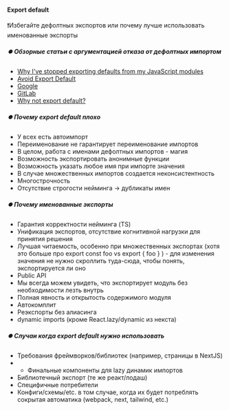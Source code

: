 #### Export default

❗Избегайте дефолтных экспортов или почему лучше использовать именованные экспорты

##### ⏺️ Обзорные статьи с аргументацией отказа от дефолтных импортом
* [Why I've stopped exporting defaults from my JavaScript modules](https://humanwhocodes.com/blog/2019/01/stop-using-default-exports-javascript-module/)
* [Avoid Export Default](https://basarat.gitbook.io/typescript/main-1/defaultisbad)
* [Google](https://google.github.io/styleguide/jsguide.html#es-module-exports)
* [GitLab](https://docs.gitlab.com/ee/development/fe_guide/style/javascript.html#es-module-syntax)
* [Why not export default?](https://t.me/why_not_export_default)


##### ⏺️ Почему export default плохо
* У всех есть автоимпорт
* Переименование не гарантирует переименование импортов
* В целом, работа с именами дефолтных импортов - магия
* Возможность экспортировать анонимные функции
* Возможность указать любое имя при импорте значения
* В случае множественных импортов создается неконсистентность
* Многострочность
* Отсутствие строгости нейминга -> дубликаты имен

##### ⏺️ Почему именованные экспорты
* Гарантия корректности нейминга (TS)
* Унификация экспортов, отсутствие когнитивной нагрузки для принятия решения
* Лучшая читаемость, особенно при множественных экспортах (хотя это больше про export const foo vs export { foo } ) - для изменения значения не нужно скроллить туда-сюда, чтобы понять, экспортируется ли оно
* Public API
* Мы всегда можем увидеть, что экспортирует модуль без необходимости лезть внутрь
* Полная явность и открытость содержимого модуля
* Автокомплит
* Реэкспорты без алиасинга
* dynamic imports (кроме React.lazy/dynamic из некста)

##### ⏺️ Случаи когда export default нужно использовать
* Требования фреймворков/библиотек (например, страницы в NextJS)
* * Финальные компоненты для lazy динамик импортов
* Библиотечный экспорт (те же реакт/лодаш)
* Специфичные потребители
* Конфиги/схемы/etc. в том случае, когда их будет потреблять сокрытая автоматика (webpack, next, tailwind, etc.)



